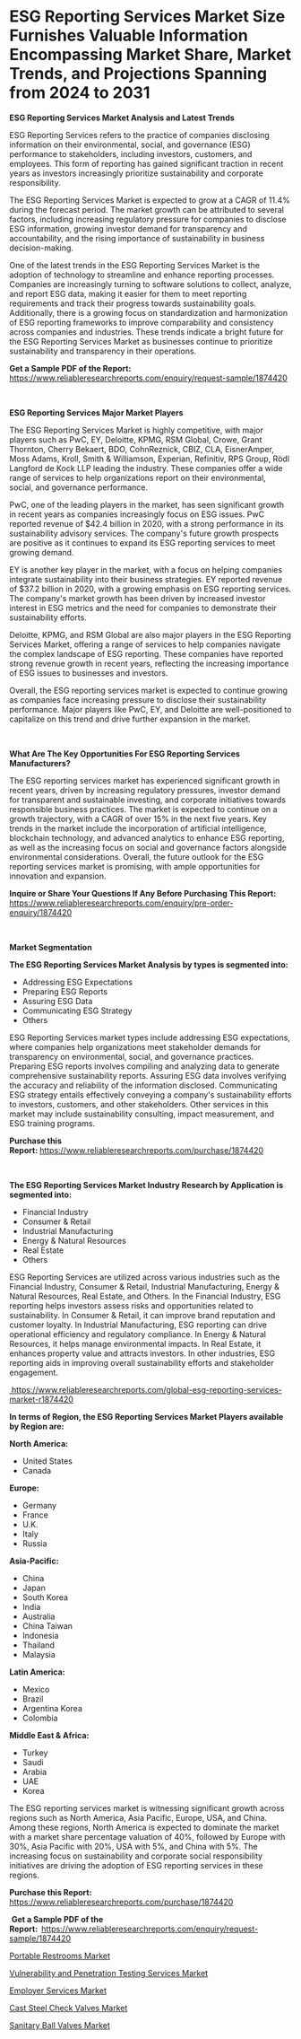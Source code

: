 <p><h1>ESG Reporting Services Market Size Furnishes Valuable Information Encompassing Market Share, Market Trends, and Projections Spanning from 2024 to 2031</h1></p><p><strong>ESG Reporting Services Market Analysis and Latest Trends</strong></p>
<p><p>ESG Reporting Services refers to the practice of companies disclosing information on their environmental, social, and governance (ESG) performance to stakeholders, including investors, customers, and employees. This form of reporting has gained significant traction in recent years as investors increasingly prioritize sustainability and corporate responsibility.</p><p>The ESG Reporting Services Market is expected to grow at a CAGR of 11.4% during the forecast period. The market growth can be attributed to several factors, including increasing regulatory pressure for companies to disclose ESG information, growing investor demand for transparency and accountability, and the rising importance of sustainability in business decision-making.</p><p>One of the latest trends in the ESG Reporting Services Market is the adoption of technology to streamline and enhance reporting processes. Companies are increasingly turning to software solutions to collect, analyze, and report ESG data, making it easier for them to meet reporting requirements and track their progress towards sustainability goals. Additionally, there is a growing focus on standardization and harmonization of ESG reporting frameworks to improve comparability and consistency across companies and industries. These trends indicate a bright future for the ESG Reporting Services Market as businesses continue to prioritize sustainability and transparency in their operations.</p></p>
<p><strong>Get a Sample PDF of the Report:&nbsp;</strong> <a href="https://www.reliableresearchreports.com/enquiry/request-sample/1874420">https://www.reliableresearchreports.com/enquiry/request-sample/1874420</a></p>
<p>&nbsp;</p>
<p><strong>ESG Reporting Services Major Market Players</strong></p>
<p><p>The ESG Reporting Services Market is highly competitive, with major players such as PwC, EY, Deloitte, KPMG, RSM Global, Crowe, Grant Thornton, Cherry Bekaert, BDO, CohnReznick, CBIZ, CLA, EisnerAmper, Moss Adams, Kroll, Smith & Williamson, Experian, Refinitiv, RPS Group, Rödl Langford de Kock LLP leading the industry. These companies offer a wide range of services to help organizations report on their environmental, social, and governance performance.</p><p>PwC, one of the leading players in the market, has seen significant growth in recent years as companies increasingly focus on ESG issues. PwC reported revenue of $42.4 billion in 2020, with a strong performance in its sustainability advisory services. The company's future growth prospects are positive as it continues to expand its ESG reporting services to meet growing demand.</p><p>EY is another key player in the market, with a focus on helping companies integrate sustainability into their business strategies. EY reported revenue of $37.2 billion in 2020, with a growing emphasis on ESG reporting services. The company's market growth has been driven by increased investor interest in ESG metrics and the need for companies to demonstrate their sustainability efforts.</p><p>Deloitte, KPMG, and RSM Global are also major players in the ESG Reporting Services Market, offering a range of services to help companies navigate the complex landscape of ESG reporting. These companies have reported strong revenue growth in recent years, reflecting the increasing importance of ESG issues to businesses and investors.</p><p>Overall, the ESG reporting services market is expected to continue growing as companies face increasing pressure to disclose their sustainability performance. Major players like PwC, EY, and Deloitte are well-positioned to capitalize on this trend and drive further expansion in the market.</p></p>
<p>&nbsp;</p>
<p><strong>What Are The Key Opportunities For ESG Reporting Services Manufacturers?</strong></p>
<p><p>The ESG reporting services market has experienced significant growth in recent years, driven by increasing regulatory pressures, investor demand for transparent and sustainable investing, and corporate initiatives towards responsible business practices. The market is expected to continue on a growth trajectory, with a CAGR of over 15% in the next five years. Key trends in the market include the incorporation of artificial intelligence, blockchain technology, and advanced analytics to enhance ESG reporting, as well as the increasing focus on social and governance factors alongside environmental considerations. Overall, the future outlook for the ESG reporting services market is promising, with ample opportunities for innovation and expansion.</p></p>
<p><strong>Inquire or Share Your Questions If Any Before Purchasing This Report:</strong> <a href="https://www.reliableresearchreports.com/enquiry/pre-order-enquiry/1874420">https://www.reliableresearchreports.com/enquiry/pre-order-enquiry/1874420</a></p>
<p>&nbsp;</p>
<p><strong>Market Segmentation</strong></p>
<p><strong>The ESG Reporting Services Market Analysis by types is segmented into:</strong></p>
<p><ul><li>Addressing ESG Expectations</li><li>Preparing ESG Reports</li><li>Assuring ESG Data</li><li>Communicating ESG Strategy</li><li>Others</li></ul></p>
<p><p>ESG Reporting Services market types include addressing ESG expectations, where companies help organizations meet stakeholder demands for transparency on environmental, social, and governance practices. Preparing ESG reports involves compiling and analyzing data to generate comprehensive sustainability reports. Assuring ESG data involves verifying the accuracy and reliability of the information disclosed. Communicating ESG strategy entails effectively conveying a company's sustainability efforts to investors, customers, and other stakeholders. Other services in this market may include sustainability consulting, impact measurement, and ESG training programs.</p></p>
<p><strong>Purchase this Report:&nbsp;</strong><a href="https://www.reliableresearchreports.com/purchase/1874420">https://www.reliableresearchreports.com/purchase/1874420</a></p>
<p>&nbsp;</p>
<p><strong>The ESG Reporting Services Market Industry Research by Application is segmented into:</strong></p>
<p><ul><li>Financial Industry</li><li>Consumer & Retail</li><li>Industrial Manufacturing</li><li>Energy & Natural Resources</li><li>Real Estate</li><li>Others</li></ul></p>
<p><p>ESG Reporting Services are utilized across various industries such as the Financial Industry, Consumer & Retail, Industrial Manufacturing, Energy & Natural Resources, Real Estate, and Others. In the Financial Industry, ESG reporting helps investors assess risks and opportunities related to sustainability. In Consumer & Retail, it can improve brand reputation and customer loyalty. In Industrial Manufacturing, ESG reporting can drive operational efficiency and regulatory compliance. In Energy & Natural Resources, it helps manage environmental impacts. In Real Estate, it enhances property value and attracts investors. In other industries, ESG reporting aids in improving overall sustainability efforts and stakeholder engagement.</p></p>
<p><a href="https://www.reliableresearchreports.com/global-esg-reporting-services-market-r1874420">&nbsp;https://www.reliableresearchreports.com/global-esg-reporting-services-market-r1874420</a></p>
<p><strong>In terms of Region, the ESG Reporting Services Market Players available by Region are:</strong></p>
<p>
    <p> <strong> North America: </strong>
        <ul>
            <li>United States</li>
            <li>Canada</li>
        </ul>
        </p> 
    <p> <strong> Europe: </strong>
        <ul>
            <li>Germany</li>
            <li>France</li>
            <li>U.K.</li>
            <li>Italy</li>
            <li>Russia</li>
        </ul>
        </p> 
    <p> <strong> Asia-Pacific: </strong>
        <ul>
            <li>China</li>
            <li>Japan</li>
            <li>South Korea</li>
            <li>India</li>
            <li>Australia</li>
            <li>China Taiwan</li>
            <li>Indonesia</li>
            <li>Thailand</li>
            <li>Malaysia</li>
        </ul>
        </p> 
    <p> <strong> Latin America: </strong>
        <ul>
            <li>Mexico</li>
            <li>Brazil</li>
            <li>Argentina Korea</li>
            <li>Colombia</li>
        </ul>
        </p> 
    <p> <strong> Middle East & Africa: </strong>
        <ul>
            <li>Turkey</li>
            <li>Saudi</li>
            <li>Arabia</li>
            <li>UAE</li>
            <li>Korea</li>
        </ul>
    </p>
    </p>
<p><p>The ESG reporting services market is witnessing significant growth across regions such as North America, Asia Pacific, Europe, USA, and China. Among these regions, North America is expected to dominate the market with a market share percentage valuation of 40%, followed by Europe with 30%, Asia Pacific with 20%, USA with 5%, and China with 5%. The increasing focus on sustainability and corporate social responsibility initiatives are driving the adoption of ESG reporting services in these regions.</p></p>
<p><strong>Purchase this Report: </strong><a href="https://www.reliableresearchreports.com/purchase/1874420">https://www.reliableresearchreports.com/purchase/1874420</a></p>
<p>&nbsp;<strong>Get a Sample PDF of the Report:&nbsp;&nbsp;</strong><a href="https://www.reliableresearchreports.com/enquiry/request-sample/1874420">https://www.reliableresearchreports.com/enquiry/request-sample/1874420</a></p>
<p><strong></strong></p>
<p><p><a href="https://issuu.com/reportprime-2/docs/portable-restrooms-market-size-2030.pptx">Portable Restrooms Market</a></p><p><a href="https://github.com/fiixsa/Market-Research-Report-List-2/blob/main/vulnerability-and-penetration-testing-services-market.md">Vulnerability and Penetration Testing Services Market</a></p><p><a href="https://github.com/cecuraprangm/Market-Research-Report-List-2/blob/main/employer-services-market.md">Employer Services Market</a></p><p><a href="https://www.linkedin.com/pulse/cast-steel-check-valves-market-size-cagr-trends-2024-2030-ghbhf?trackingId=Yb1%2BQAlwzEQSyCKwAz%2B5kA%3D%3D">Cast Steel Check Valves Market</a></p><p><a href="https://www.linkedin.com/pulse/sanitary-ball-valves-market-size-outlook-forecast-2024-wkdrf?trackingId=ps%2FcQip0i8FaD275s7N1zg%3D%3D">Sanitary Ball Valves Market</a></p></p>